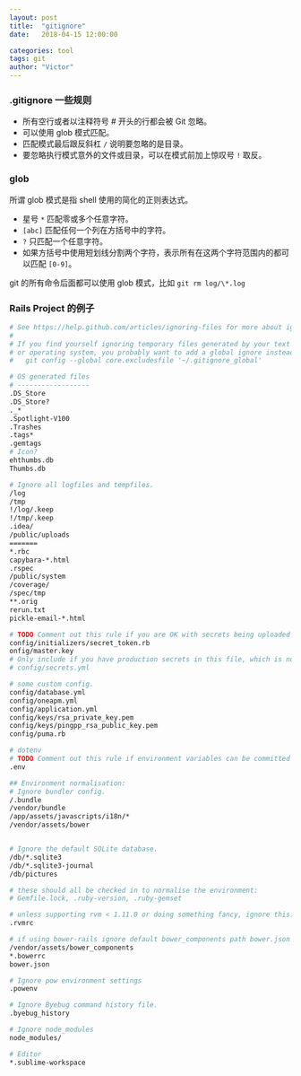 ```yaml
---
layout: post
title:  "gitignore"
date:   2018-04-15 12:00:00

categories: tool
tags: git
author: "Victor"
---
```


### .gitignore 一些规则

* 所有空行或者以注释符号 # 开头的行都会被 Git 忽略。
* 可以使用 glob 模式匹配。
* 匹配模式最后跟反斜杠 `/` 说明要忽略的是目录。
* 要忽略执行模式意外的文件或目录，可以在模式前加上惊叹号 `!` 取反。

### glob

所谓 glob 模式是指 shell 使用的简化的正则表达式。

* 星号 `*` 匹配零或多个任意字符。
* `[abc]` 匹配任何一个列在方括号中的字符。
* `?` 只匹配一个任意字符。
* 如果方括号中使用短划线分割两个字符，表示所有在这两个字符范围内的都可以匹配 `[0-9]`。

git 的所有命令后面都可以使用 glob 模式，比如 `git rm log/\*.log`

### Rails Project 的例子

```bash
# See https://help.github.com/articles/ignoring-files for more about ignoring files.
#
# If you find yourself ignoring temporary files generated by your text editor
# or operating system, you probably want to add a global ignore instead:
#   git config --global core.excludesfile '~/.gitignore_global'

# OS generated files
# ------------------
.DS_Store
.DS_Store?
._*
.Spotlight-V100
.Trashes
.tags*
.gemtags
# Icon?
ehthumbs.db
Thumbs.db

# Ignore all logfiles and tempfiles.
/log
/tmp
!/log/.keep
!/tmp/.keep
.idea/
/public/uploads
=======
*.rbc
capybara-*.html
.rspec
/public/system
/coverage/
/spec/tmp
**.orig
rerun.txt
pickle-email-*.html

# TODO Comment out this rule if you are OK with secrets being uploaded to the repo
config/initializers/secret_token.rb
onfig/master.key
# Only include if you have production secrets in this file, which is no longer a Rails default
# config/secrets.yml

# some custom config.
config/database.yml
config/oneapm.yml
config/application.yml
config/keys/rsa_private_key.pem
config/keys/pingpp_rsa_public_key.pem
config/puma.rb

# dotenv
# TODO Comment out this rule if environment variables can be committed
.env

## Environment normalisation:
# Ignore bundler config.
/.bundle
/vendor/bundle
/app/assets/javascripts/i18n/*
/vendor/assets/bower


# Ignore the default SQLite database.
/db/*.sqlite3
/db/*.sqlite3-journal
/db/pictures

# these should all be checked in to normalise the environment:
# Gemfile.lock, .ruby-version, .ruby-gemset

# unless supporting rvm < 1.11.0 or doing something fancy, ignore this:
.rvmrc

# if using bower-rails ignore default bower_components path bower.json files
/vendor/assets/bower_components
*.bowerrc
bower.json

# Ignore pow environment settings
.powenv

# Ignore Byebug command history file.
.byebug_history

# Ignore node_modules
node_modules/

# Editor
*.sublime-workspace
```

